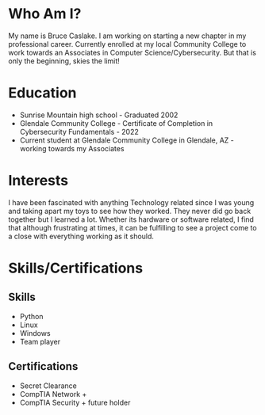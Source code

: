 # Who Am I?
My name is Bruce Caslake. I am working on starting a new chapter in my professional career. Currently enrolled at my local Community College to work towards an Associates in Computer Science/Cybersecurity. But that is only the beginning, skies the limit!

# Education
- Sunrise Mountain high school - Graduated 2002
- Glendale Community College - Certificate of Completion in Cybersecurity Fundamentals - 2022
- Current student at Glendale Community College in Glendale, AZ - working towards my Associates

# Interests
I have been fascinated with anything Technology related since I was young and taking apart my toys to see how they worked. They never did go back together but I learned a lot. Whether its hardware or software related, I find that although frustrating at times, it can be fulfilling to see a project come to a close with everything working as it should.

# Skills/Certifications
 ## Skills
- Python 
- Linux
- Windows
- Team player

## Certifications
- Secret Clearance 
- CompTIA Network +
- CompTIA Security + future holder



<!---
Bruce-Caslake/Bruce-Caslake is a ✨ special ✨ repository because its `README.md` (this file) appears on your GitHub profile.
You can click the Preview link to take a look at your changes.
--->
